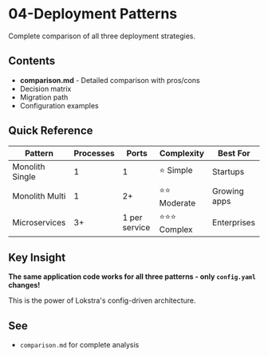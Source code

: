 # 04-Deployment Patterns

Complete comparison of all three deployment strategies.

## Contents

- **comparison.md** - Detailed comparison with pros/cons
- Decision matrix
- Migration path
- Configuration examples

## Quick Reference

| Pattern | Processes | Ports | Complexity | Best For |
|---------|-----------|-------|------------|----------|
| Monolith Single | 1 | 1 | ⭐ Simple | Startups |
| Monolith Multi | 1 | 2+ | ⭐⭐ Moderate | Growing apps |
| Microservices | 3+ | 1 per service | ⭐⭐⭐ Complex | Enterprises |

## Key Insight

**The same application code works for all three patterns - only `config.yaml` changes!**

This is the power of Lokstra's config-driven architecture.

## See

- `comparison.md` for complete analysis
